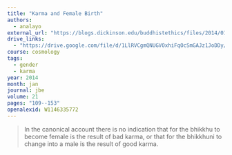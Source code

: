 ```yaml
---
title: "Karma and Female Birth"
authors:
  - analayo
external_url: "https://blogs.dickinson.edu/buddhistethics/files/2014/01/Anaalayo-KarmaFemale-final.pdf"
drive_links:
  - "https://drive.google.com/file/d/1LlRVCgmQNUGVOxhiFqOcSmGAJz1JoDDy/view?usp=drivesdk"
course: cosmology
tags:
  - gender
  - karma
year: 2014
month: jan
journal: jbe
volume: 21
pages: "109--153"
openalexid: W1146335772
---
```


> In the canonical account there is no indication that for the bhikkhu to become female is the result of bad karma, or that for the bhikkhuni to change into a male is the result of good karma.
